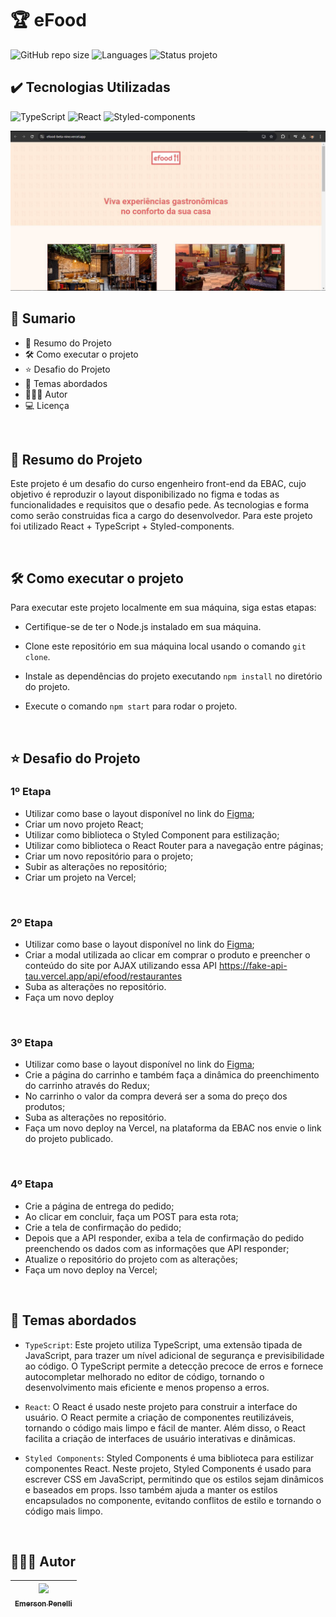 # 🏆 eFood

![GitHub repo size](https://img.shields.io/github/repo-size/BrunoOliveira16/efood?style=for-the-badge)
![Languages](https://img.shields.io/github/languages/count/BrunoOliveira16/efood?style=for-the-badge)
![Status projeto](https://img.shields.io/badge/STATUS-EM%20DESENVOLVIMENTO-blue?style=for-the-badge)

## ✔️ Tecnologias Utilizadas

![TypeScript](https://img.shields.io/badge/TypeScript-007ACC?style=for-the-badge&logo=typescript&logoColor=white)
![React](https://img.shields.io/badge/React-20232A?style=for-the-badge&logo=react&logoColor=61DAFB)
![Styled-components](https://img.shields.io/badge/styled--components-DB7093?style=for-the-badge&logo=styled-components&logoColor=white)

<img src="./src/assets/screenshot.JPG" alt="screenshot do projeto" />

<br>

## 📎 Sumario

- 📌 Resumo do Projeto
- 🛠️ Como executar o projeto
- ⭐ Desafio do Projeto
- 📂 Temas abordados
- 🙋🏻‍♂️ Autor
- 💻 Licença

<br>

## 📌 Resumo do Projeto

Este projeto é um desafio do curso engenheiro front-end da EBAC, cujo objetivo é reproduzir o layout disponibilizado no figma e todas as funcionalidades e requisitos que o desafio pede. As tecnologias e forma como serão construidas fica a cargo do desenvolvedor. Para este projeto foi utilizado React + TypeScript + Styled-components.

<br>

## 🛠️ Como executar o projeto

Para executar este projeto localmente em sua máquina, siga estas etapas:

- Certifique-se de ter o Node.js instalado em sua máquina.

- Clone este repositório em sua máquina local usando o comando `git clone`.

- Instale as dependências do projeto executando `npm install` no diretório do projeto.

- Execute o comando `npm start` para rodar o projeto.

<br>

## ⭐ Desafio do Projeto

### 1º Etapa

- Utilizar como base o layout disponível no link do [Figma](https://www.figma.com/file/JjduV2Tg713TzYUUsees8b/efood?type=design&node-id=0-1&mode=design&t=fWWekknoLsPfkJ5n-0);
- Criar um novo projeto React;
- Utilizar como biblioteca o Styled Component para estilização;
- Utilizar como biblioteca o React Router para a navegação entre páginas;
- Criar um novo repositório para o projeto;
- Subir as alterações no repositório;
- Criar um projeto na Vercel;

<br>

### 2º Etapa
- Utilizar como base o layout disponível no link do [Figma](https://www.figma.com/file/JjduV2Tg713TzYUUsees8b/efood?type=design&node-id=0-1&mode=design&t=fWWekknoLsPfkJ5n-0);
- Criar a modal utilizada ao clicar em comprar o produto e preencher o conteúdo do site por AJAX utilizando essa API https://fake-api-tau.vercel.app/api/efood/restaurantes
- Suba as alterações no repositório.
- Faça um novo deploy

<br>

### 3º Etapa
- Utilizar como base o layout disponível no link do [Figma](https://www.figma.com/file/JjduV2Tg713TzYUUsees8b/efood?type=design&node-id=0-1&mode=design&t=fWWekknoLsPfkJ5n-0);
- Crie a página do carrinho e também faça a dinâmica do preenchimento do carrinho através do Redux;
- No carrinho o valor da compra deverá ser a soma do preço dos produtos;
- Suba as alterações no repositório.
- Faça um novo deploy na Vercel, na plataforma da EBAC nos envie o link do projeto publicado.

<br>

### 4º Etapa
- Crie a página de entrega do pedido;
- Ao clicar em concluir, faça um POST para esta rota;
- Crie a tela de confirmação do pedido;
- Depois que a API responder, exiba a tela de confirmação do pedido preenchendo os dados com as informações que API responder;
- Atualize o repositório do projeto com as alterações;
- Faça um novo deploy na Vercel;


<br>

## 📂 Temas abordados

- `TypeScript`: Este projeto utiliza TypeScript, uma extensão tipada de JavaScript, para trazer um nível adicional de segurança e previsibilidade ao código. O TypeScript permite a detecção precoce de erros e fornece autocompletar melhorado no editor de código, tornando o desenvolvimento mais eficiente e menos propenso a erros.

- `React`: O React é usado neste projeto para construir a interface do usuário. O React permite a criação de componentes reutilizáveis, tornando o código mais limpo e fácil de manter. Além disso, o React facilita a criação de interfaces de usuário interativas e dinâmicas.

- `Styled Components`: Styled Components é uma biblioteca para estilizar componentes React. Neste projeto, Styled Components é usado para escrever CSS em JavaScript, permitindo que os estilos sejam dinâmicos e baseados em props. Isso também ajuda a manter os estilos encapsulados no componente, evitando conflitos de estilo e tornando o código mais limpo.

<br>

## 🙋🏻‍♂️ Autor

| [<img src="https://avatars.githubusercontent.com/u/132641090?v=4" width=115><br><sub>Emerson Penelli</sub>](https://github.com/EmersonPenelli) |
| :--------------------------------------------------------------------------------------------------------------------------------------------: |

